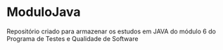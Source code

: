 # ModuloJava
Repositório criado para armazenar os estudos em JAVA do módulo 6 do Programa de Testes e Qualidade de Software
